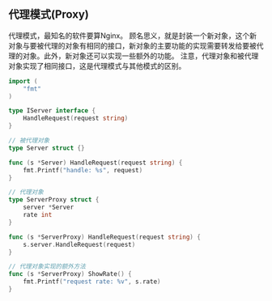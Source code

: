 ## 代理模式(Proxy)

代理模式，最知名的软件要算Nginx。
顾名思义，就是封装一个新对象，这个新对象与要被代理的对象有相同的接口，新对象的主要功能的实现需要转发给要被代理的对象。此外，新对象还可以实现一些额外的功能。
注意，代理对象和被代理对象实现了相同接口，这是代理模式与其他模式的区别。

```go
import (
    "fmt"
)

type IServer interface {
    HandleRequest(request string)
}

// 被代理对象
type Server struct {}

func (s *Server) HandleRequest(request string) {
    fmt.Printf("handle: %s", request)
}

// 代理对象
type ServerProxy struct {
    server *Server
    rate int
}

func (s *ServerProxy) HandleRequest(request string) {
    s.server.HandleRequest(request)
}

// 代理对象实现的额外方法
func (s *ServerProxy) ShowRate() {
    fmt.Printf("request rate: %v", s.rate)
}
```
